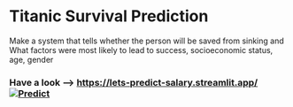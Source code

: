 # Titanic Survival Prediction 
Make a system that tells whether the person will be saved from sinking and What factors were most likely to lead to success, socioeconomic status, age, gender
### Have a look --> https://lets-predict-salary.streamlit.app/  [![Predict](https://img.shields.io/badge/Streamlit-indigo)](https://titanic-survival-prediction-using-ml.streamlit.app/)
